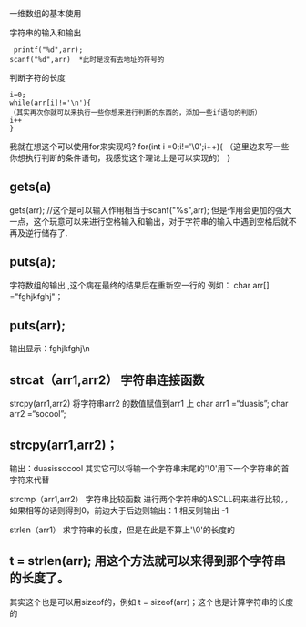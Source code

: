 一维数组的基本使用


字符串的输入和输出
```
 printf("%d",arr);
scanf("%d",arr)  *此时是没有去地址的符号的
```

判断字符的长度

```
i=0;
while(arr[i]!='\n'){
（其实再次你就可以来执行一些你想来进行判断的东西的，添加一些if语句的判断）
i++
}
```

我就在想这个可以使用for来实现吗?
for(int i =0;i!='\0';i++){
（这里边来写一些你想执行判断的条件语句，我感觉这个理论上是可以实现的）
}

## gets(a) 

 gets(arr);  //这个是可以输入作用相当于scanf("%s",arr); 
但是作用会更加的强大一点，这个玩意可以来进行空格输入和输出，对于字符串的输入中遇到空格后就不再及逆行储存了.

## puts(a); 

字符数组的输出 ,这个病在最终的结果后在重新空一行的
例如： char arr[] ="fghjkfghj"；

## **puts(arr);**

输出显示：fghjkfghj\n

## strcat（arr1,arr2） 字符串连接函数

strcpy(arr1,arr2) 将字符串arr2 的数值赋值到arr1 上
 char arr1 =“duasis”;
char arr2 =“socool”;

## strcpy(arr1,arr2)；

输出：duasissocool 
其实它可以将输一个字符串末尾的'\0'用下一个字符串的首字符来代替

strcmp（arr1,arr2） 字符串比较函数
进行两个字符串的ASCLL码来进行比较，，如果相等的话则得到0，前边大于后边则输出：1 相反则输出 -1

strlen（arr1） 求字符串的长度，但是在此是不算上'\0'的长度的

## t = strlen(arr);  用这个方法就可以来得到那个字符串的长度了。

其实这个也是可以用sizeof的，例如 t = sizeof(arr)；这个也是计算字符串的长度的
